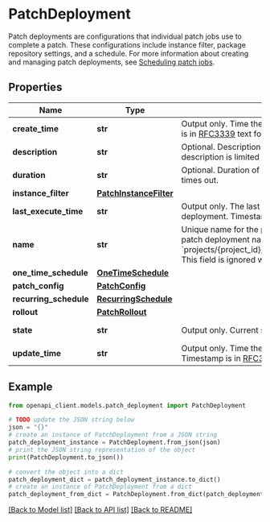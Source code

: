 # PatchDeployment

Patch deployments are configurations that individual patch jobs use to complete a patch. These configurations include instance filter, package repository settings, and a schedule. For more information about creating and managing patch deployments, see [Scheduling patch jobs](https://cloud.google.com/compute/docs/os-patch-management/schedule-patch-jobs).

## Properties

Name | Type | Description | Notes
------------ | ------------- | ------------- | -------------
**create_time** | **str** | Output only. Time the patch deployment was created. Timestamp is in [RFC3339](https://www.ietf.org/rfc/rfc3339.txt) text format. | [optional] [readonly] 
**description** | **str** | Optional. Description of the patch deployment. Length of the description is limited to 1024 characters. | [optional] 
**duration** | **str** | Optional. Duration of the patch. After the duration ends, the patch times out. | [optional] 
**instance_filter** | [**PatchInstanceFilter**](PatchInstanceFilter.md) |  | [optional] 
**last_execute_time** | **str** | Output only. The last time a patch job was started by this deployment. Timestamp is in [RFC3339](https://www.ietf.org/rfc/rfc3339.txt) text format. | [optional] [readonly] 
**name** | **str** | Unique name for the patch deployment resource in a project. The patch deployment name is in the form: &#x60;projects/{project_id}/patchDeployments/{patch_deployment_id}&#x60;. This field is ignored when you create a new patch deployment. | [optional] 
**one_time_schedule** | [**OneTimeSchedule**](OneTimeSchedule.md) |  | [optional] 
**patch_config** | [**PatchConfig**](PatchConfig.md) |  | [optional] 
**recurring_schedule** | [**RecurringSchedule**](RecurringSchedule.md) |  | [optional] 
**rollout** | [**PatchRollout**](PatchRollout.md) |  | [optional] 
**state** | **str** | Output only. Current state of the patch deployment. | [optional] [readonly] 
**update_time** | **str** | Output only. Time the patch deployment was last updated. Timestamp is in [RFC3339](https://www.ietf.org/rfc/rfc3339.txt) text format. | [optional] [readonly] 

## Example

```python
from openapi_client.models.patch_deployment import PatchDeployment

# TODO update the JSON string below
json = "{}"
# create an instance of PatchDeployment from a JSON string
patch_deployment_instance = PatchDeployment.from_json(json)
# print the JSON string representation of the object
print(PatchDeployment.to_json())

# convert the object into a dict
patch_deployment_dict = patch_deployment_instance.to_dict()
# create an instance of PatchDeployment from a dict
patch_deployment_from_dict = PatchDeployment.from_dict(patch_deployment_dict)
```
[[Back to Model list]](../README.md#documentation-for-models) [[Back to API list]](../README.md#documentation-for-api-endpoints) [[Back to README]](../README.md)


